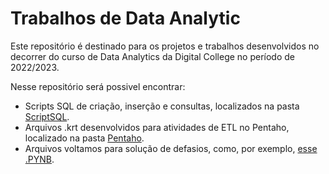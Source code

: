 # Trabalhos de Data Analytic
Este repositório é destinado para os projetos e trabalhos desenvolvidos
no decorrer do curso de Data Analytics da Digital College no período de 2022/2023.

Nesse repositório será possivel encontrar:
- Scripts SQL de criação, inserção e consultas, localizados na pasta [ScriptSQL](https://github.com/FernandaCAFernandes/DG-DA06/tree/main/ScriptSQL).
- Arquivos .krt desenvolvidos para atividades de ETL no Pentaho, localizado na pasta [Pentaho](https://github.com/FernandaCAFernandes/DG-DA06/tree/main/Pentaho).
- Arquivos voltamos para solução de defasios, como, por exemplo, [esse .PYNB](https://github.com/FernandaCAFernandes/DG-DA06/blob/main/DA06_Desafio1.ipynb).



